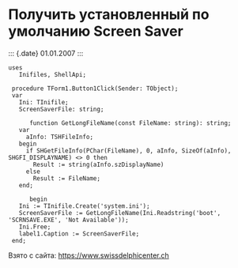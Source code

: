 Получить установленный по умолчанию Screen Saver
================================================

::: {.date}
01.01.2007
:::

    uses
       Inifiles, ShellApi;
     
     procedure TForm1.Button1Click(Sender: TObject);
     var
       Ini: TInifile;
       ScreenSaverFile: string;
     
          function GetLongFileName(const FileName: string): string;
       var
         aInfo: TSHFileInfo;
       begin
         if SHGetFileInfo(PChar(FileName), 0, aInfo, SizeOf(aInfo), SHGFI_DISPLAYNAME) <> 0 then
           Result := string(aInfo.szDisplayName)
         else
           Result := FileName;
       end;
     
          begin
       Ini := TInifile.Create('system.ini');
       ScreenSaverFile := GetLongFileName(Ini.Readstring('boot', 'SCRNSAVE.EXE', 'Not Available'));
       Ini.Free;
       label1.Caption := ScreenSaverFile;
     end;

Взято с сайта: <https://www.swissdelphicenter.ch>
